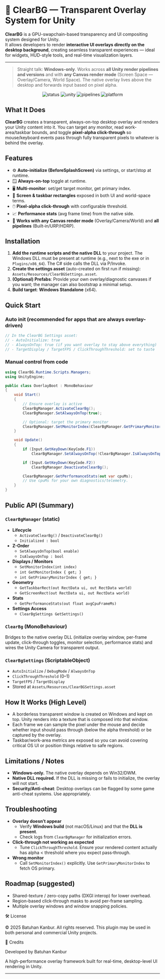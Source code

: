 # 🧊 ClearBG — Transparent Overlay System for Unity

**ClearBG** is a GPU-swapchain-based transparency and UI compositing system designed for Unity.  
It allows developers to render **interactive UI overlays directly on the desktop background**, creating seamless transparent experiences — ideal for widgets, HUD-style tools, and real-time visualization layers.

---


> Straight talk: **Windows-only**. Works across **all Unity render pipelines and versions** and with **any Canvas render mode** (Screen Space — Overlay/Camera, World Space). The native overlay lives above the desktop and forwards input based on pixel alpha.

<p align="center">
  <img alt="status" src="https://img.shields.io/badge/status-alpha-critical">
  <img alt="unity" src="https://img.shields.io/badge/Unity-Any-blue">
  <img alt="pipelines" src="https://img.shields.io/badge/Pipelines-Built--in%2FURP%2FHDRP-informational">
  <img alt="platform" src="https://img.shields.io/badge/Platform-Windows-lightgrey">
</p>

## What It Does

**ClearBG** creates a transparent, always-on-top desktop overlay and renders your Unity content into it. You can target any monitor, read work-area/taskbar bounds, and toggle **pixel-alpha click-through** so mouse/keyboard events pass through fully transparent pixels to whatever is behind the overlay.

## Features

- ⚙️ **Auto-initialize (BeforeSplashScreen)** via settings, or start/stop at runtime.
- 🪟 **Always-on-top** toggle at runtime.
- 🖥️ **Multi-monitor**: set/get target monitor, get primary index.
- 🧭 **Screen & taskbar rectangles** exposed in both UI and world-space terms.
- 🖱️ **Pixel-alpha click-through** with configurable threshold.
- 📈 **Performance stats** (avg frame time) from the native side.
- 🧱 **Works with any Canvas render mode** (Overlay/Camera/World) and **all pipelines** (Built‑in/URP/HDRP).

## Installation

1. **Add the runtime scripts and the native DLL** to your project. The Windows DLL must be present at runtime (e.g., next to the exe or in `Plugins/x86_64`). The C# side calls the DLL via P/Invoke.
2. **Create the settings asset** (auto-created on first run if missing):  
   `Assets/Resources/ClearBGSettings.asset`.
3. **(Optional) Prefabs**: Provide your own overlay/diagnostic canvases if you want; the manager can also bootstrap a minimal setup.
4. **Build target**: **Windows Standalone** (x64).

## Quick Start

### Auto init (recommended for apps that are always overlay-driven)

```csharp
// In the ClearBG Settings asset:
// - AutoInitialize: true
// - AlwaysOnTop: true (if you want overlay to stay above everything)
// - TargetDisplay / TargetFPS / ClickThroughThreshold: set to taste
```

### Manual control from code

```csharp
using ClearBG.Runtime.Scripts.Managers;
using UnityEngine;

public class OverlayBoot : MonoBehaviour
{
    void Start()
    {
        // Ensure overlay is active
        ClearBgManager.ActivateClearBg();
        ClearBgManager.SetAlwaysOnTop(true);

        // Optional: target the primary monitor
        ClearBgManager.SetMonitorIndex(ClearBgManager.GetPrimaryMonitorIndex);
    }

    void Update()
    {
        if (Input.GetKeyDown(KeyCode.F1))
            ClearBgManager.SetAlwaysOnTop(!ClearBgManager.IsAlwaysOnTop);

        if (Input.GetKeyDown(KeyCode.F2))
            ClearBgManager.DeactivateClearBg();

        ClearBgManager.GetPerformanceStats(out var cpuMs);
        // Use cpuMs for your own diagnostics/telemetry.
    }
}
```

## Public API (Summary)

### `ClearBgManager` (static)

- **Lifecycle**
  - `ActivateClearBg()` / `DeactivateClearBg()`
  - `Initialized : bool`
- **Z-Order**
  - `SetAlwaysOnTop(bool enable)`  
  - `IsAlwaysOnTop : bool`
- **Displays / Monitors**
  - `SetMonitorIndex(int index)`  
  - `int GetMonitorIndex { get; }`  
  - `int GetPrimaryMonitorIndex { get; }`
- **Geometry**
  - `GetTaskbarRect(out RectData ui, out RectData world)`  
  - `GetScreenRect(out RectData ui, out RectData world)`
- **Stats**
  - `GetPerformanceStats(out float avgCpuFrameMs)`
- **Settings Access**
  - `ClearBgSettings GetSettings()`

### `ClearBg` (MonoBehaviour)

Bridges to the native overlay DLL (initialize overlay window, per-frame update, click-through toggles, monitor selection, performance stats) and wires the Unity Camera for transparent output.

### `ClearBgSettings` (ScriptableObject)

- `AutoInitialize` / `DebugMode` / `AlwaysOnTop`  
- `ClickThroughThreshold` (0–1)  
- `TargetFPS` / `TargetDisplay`  
- Stored at `Assets/Resources/ClearBGSettings.asset`

## How It Works (High Level)

- A borderless transparent window is created on Windows and kept on top. Unity renders into a texture that is composed into that window.
- Each frame we can sample the pixel under the mouse and decide whether input should pass through (below the alpha threshold) or be captured by the overlay.
- Taskbar/work-area metrics are exposed so you can avoid covering critical OS UI or position things relative to safe regions.

## Limitations / Notes

- **Windows-only.** The native overlay depends on Win32/DWM.
- **Native DLL required.** If the DLL is missing or fails to initialize, the overlay will not start.
- **Security/Anti-cheat**: Desktop overlays can be flagged by some game anti-cheat systems. Use appropriately.

## Troubleshooting

- **Overlay doesn’t appear**
  - Verify **Windows build** (not macOS/Linux) and that the **DLL is present**.
  - Check logs from `ClearBgManager` for initialization errors.
- **Click-through not working as expected**
  - Tune `ClickThroughThreshold`. Ensure your rendered content actually has alpha < threshold where you expect pass‑through.
- **Wrong monitor**
  - Call `SetMonitorIndex()` explicitly. Use `GetPrimaryMonitorIndex` to fetch OS primary.

## Roadmap (suggested)

- Shared-texture / zero-copy paths (DXGI interop) for lower overhead.
- Region-based click-through masks to avoid per-frame sampling.
- Multiple overlay windows and window snapping policies.

🛠️ License

© 2025 Batuhan Kanbur.
All rights reserved.
This plugin may be used in both personal and commercial Unity projects.

🌟 Credits

Developed by Batuhan Kanbur

A high-performance overlay framework built for real-time, desktop-level UI rendering in Unity.


---
